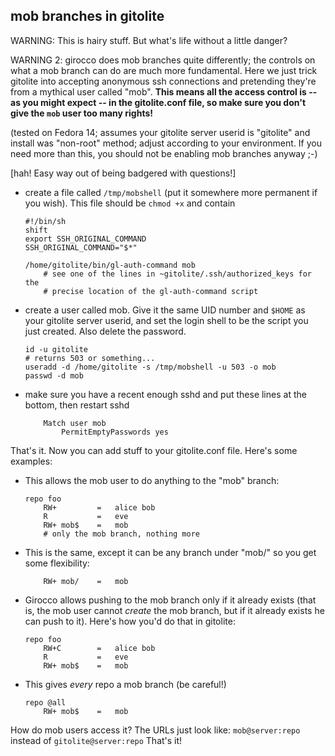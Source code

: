 ## mob branches in gitolite

WARNING: This is hairy stuff.  But what's life without a little danger?

WARNING 2: girocco does mob branches quite differently; the controls on what a
mob branch can do are much more fundamental.  Here we just trick gitolite into
accepting anonymous ssh connections and pretending they're from a mythical
user called "mob".  **This means all the access control is -- as you might
expect -- in the gitolite.conf file, so make sure you don't give the `mob`
user too many rights!**

(tested on Fedora 14; assumes your gitolite server userid is "gitolite" and
install was "non-root" method; adjust according to your environment.  If you
need more than this, you should not be enabling mob branches anyway ;-)

[hah!  Easy way out of being badgered with questions!]

  * create a file called `/tmp/mobshell` (put it somewhere more permanent if
    you wish).  This file should be `chmod +x` and contain

        #!/bin/sh
        shift
        export SSH_ORIGINAL_COMMAND
        SSH_ORIGINAL_COMMAND="$*"

        /home/gitolite/bin/gl-auth-command mob
            # see one of the lines in ~gitolite/.ssh/authorized_keys for the
            # precise location of the gl-auth-command script

  * create a user called mob.  Give it the same UID number and `$HOME` as your
    gitolite server userid, and set the login shell to be the script you just
    created.  Also delete the password.

        id -u gitolite
        # returns 503 or something...
        useradd -d /home/gitolite -s /tmp/mobshell -u 503 -o mob
        passwd -d mob

  * make sure you have a recent enough sshd and put these lines at the bottom,
    then restart sshd

            Match user mob
                PermitEmptyPasswords yes

That's it.  Now you can add stuff to your gitolite.conf file.  Here's some
examples:

  * This allows the mob user to do anything to the "mob" branch:

        repo foo
            RW+         =   alice bob
            R           =   eve
            RW+ mob$    =   mob
            # only the mob branch, nothing more

  * This is the same, except it can be any branch under "mob/" so you get some
    flexibility:

            RW+ mob/    =   mob

  * Girocco allows pushing to the mob branch only if it already exists (that
    is, the mob user cannot *create* the mob branch, but if it already exists
    he can push to it).  Here's how you'd do that in gitolite:

        repo foo
            RW+C        =   alice bob
            R           =   eve
            RW+ mob$    =   mob

  * This gives *every* repo a mob branch (be careful!)

        repo @all
            RW+ mob$    =   mob

How do mob users access it?  The URLs just look like: `mob@server:repo`
instead of `gitolite@server:repo` That's it!
